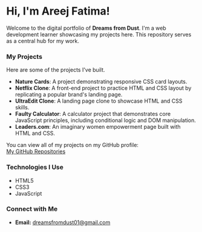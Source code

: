 # Hi, I'm Areej Fatima!

Welcome to the digital portfolio of **Dreams from Dust**. I'm a web development learner showcasing my projects here. This repository serves as a central hub for my work.

### My Projects

Here are some of the projects I've built.
* **Nature Cards**: A project demonstrating responsive CSS card layouts.
* **Netflix Clone**: A front-end project to practice HTML and CSS layout by replicating a popular brand's landing page.
* **UltraEdit Clone**: A landing page clone to showcase HTML and CSS skills.
* **Faulty Calculator**: A calculator project that demonstrates core JavaScript principles, including conditional logic and DOM manipulation.
* **Leaders.com**: An imaginary women empowerment page built with HTML and CSS.

You can view all of my projects on my GitHub profile:
<br>
<a href="https://github.com/dreams-from-dust?tab=repositories">My GitHub Repositories</a>

### Technologies I Use

* HTML5
* CSS3
* JavaScript

### Connect with Me

* **Email:** <a href="mailto:dreamsfromdust01@gmail.com">dreamsfromdust01@gmail.com</a>
